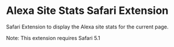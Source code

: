 # Alexa Site Stats Safari Extension

Safari Extension to display the Alexa site stats for the current page.

Note: This extension requires Safari 5.1